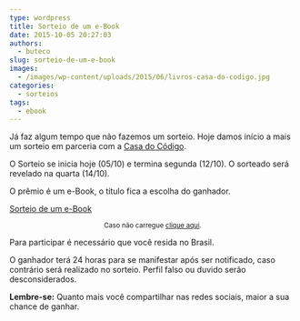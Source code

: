 ```yaml
---
type: wordpress
title: Sorteio de um e-Book
date: 2015-10-05 20:27:03
authors:
  - buteco
slug: sorteio-de-um-e-book
images:
  - /images/wp-content/uploads/2015/06/livros-casa-do-codigo.jpg
categories:
  - sorteios
tags:
  - ebook
---
```


Já faz algum tempo que não fazemos um sorteio. Hoje damos início a mais um sorteio em parceria com a <a href="http://www.casadocodigo.com.br/" target="_blank">Casa do Código</a>.

O Sorteio se inicia hoje (05/10) e termina segunda (12/10). O sorteado será revelado na quarta (14/10).

O prêmio é um e-Book, o título fica a escolha do ganhador.

<!--more-->

<a class="e-widget" href="https://gleam.io/DQxhc/sorteio-de-um-ebook" rel="nofollow">Sorteio de um e-Book</a>
<p style="text-align: center;"><small>Caso não carregue <a href="https://gleam.io/DQxhc/sorteio-de-um-ebook" target="_blank">clique aqui</a>.</small></p>
Para participar é necessário que você resida no Brasil.

O ganhador terá 24 horas para se manifestar após ser notificado, caso contrário será realizado no sorteio. Perfil falso ou duvido serão desconsiderados.

<strong>Lembre-se:</strong> Quanto mais você compartilhar nas redes sociais, maior a sua chance de ganhar.

<script src="//js.gleam.io/e.js" async="true" type="text/javascript"></script>
